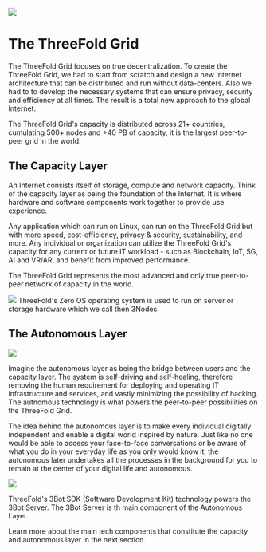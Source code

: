 ![](./img/cap2layer.png)

# The ThreeFold Grid
The ThreeFold Grid focuses on true decentralization. To create the ThreeFold Grid, we had to start from scratch and design a new Internet architecture that can be distributed and run without data-centers. Also we had to to develop the necessary systems that can ensure privacy, security and efficiency at all times. The result is a total new approach to the global Internet. 

The ThreeFold Grid's capacity is distributed across 21+ countries, cumulating 500+ nodes and +40 PB of capacity, it is the largest peer-to-peer grid in the world.

## The Capacity Layer


An Internet consists itself of storage, compute and network capacity. Think of the capacity layer as being the foundation of the Internet. It is where hardware and software components work together to provide use experience. 

Any application which can run on Linux, can run on the ThreeFold Grid but with more speed, cost-efficiency, privacy & security, sustainability, and more. Any individual or organization can utilize the ThreeFold Grid's capacity for any current or future IT workload - such as Blockchain, IoT, 5G, AI and VR/AR, and benefit from improved performance.

The ThreeFold Grid represents the most advanced and only true peer-to-peer network of capacity in the world.

![](./img/capacityimplsw.png)
ThreeFold's Zero OS operating system is used to run on server or storage hardware which we call then 3Nodes. 



## The Autonomous Layer

![](./img/autolayer.png)

Imagine the autonomous layer as being the bridge between users and the capacity layer. The system is self-driving and self-healing, therefore removing the human requirement for deploying and operating IT infrastructure and services, and vastly minimizing the possibility of hacking. The autnomous technology is what powers the peer-to-peer possibilities on the ThreeFold Grid.

The idea behind the autonomous layer is to make every individual digitally independent and enable a digital world inspired by nature. Just like no one would be able to access your face-to-face conversations or be aware of what you do in your everyday life as you only would know it, the autonomous later undertakes all the processes in the background for you to remain at the center of your digital life and autonomous. 

![](./img/autoimpltech.png)

ThreeFold's 3Bot SDK (Software Development Kit) technology powers the 3Bot Server. The 3Bot Server is th main component of the Autonomous Layer.

Learn more about the main tech components that constitute the capacity and autonomous layer in the next section.